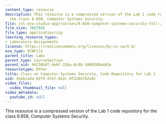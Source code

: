 ```yaml
---
content_type: resource
description: This resource is a compressed version of the Lab 1 code repository for
  the class 6.858, Computer Systems Security.
file: /ol-ocw-studio-app/courses/6-858-computer-systems-security-fall-2014/41ebca8a92f947e76e2c872205762a9c_MIT6_858F14_lab1.zip
file_size: 7667845
file_type: application/zip
learning_resource_types:
- Laboratory Assignments
license: https://creativecommons.org/licenses/by-nc-sa/4.0/
ocw_type: OCWFile
parent_title: Labs
parent_type: CourseSection
parent_uid: 94238b87-4e6f-22ba-6c9b-1808380a482e
resourcetype: Other
title: Class on Computer Systems Security, Code Repository for Lab 1
uid: 41ebca8a-92f9-47e7-6e2c-872205762a9c
video_files:
  video_thumbnail_file: null
video_metadata:
  youtube_id: null
---
```

This resource is a compressed version of the Lab 1 code repository for the class 6.858, Computer Systems Security.
